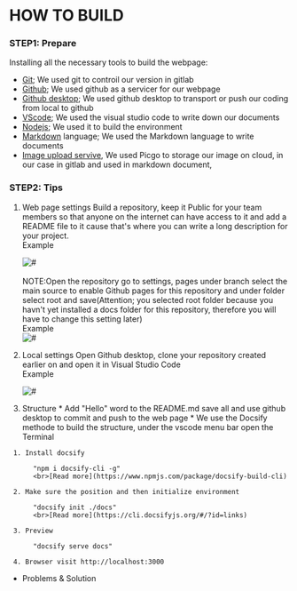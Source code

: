 <!-- How to buil web class/1pm-web.md -->
 # HOW TO BUILD
 ### STEP1: Prepare
   Installing all the necessary tools to build the webpage:

  - [Git](https://git-scm.com/downloads); We used git to controil our version in gitlab
  - [Github](https://github.com/); We used github as a servicer for our webpage
  - [Github desktop](https://desktop.github.com/); We used github desktop to transport or push our coding from local to github
  - [VScode](https://code.visualstudio.com/); We used the visual studio code to write down our documents
  - [Nodejs](https://nodejs.org/en/); We used it to build the environment 
  - [Markdown](https://www.nexmaker.com/doc/1projectmanage/markdown.html) language; We used the Markdown language to write documents
  - [Image upload servive](https://www.nexmaker.com/doc/1projectmanage/imageuploadservice.html), We used Picgo to storage our image on cloud, in our case in gitlab and used in markdown document,
 ### STEP2: Tips
   1. Web page settings
      Build a repository, keep it Public for your team members so that anyone on the internet can have access to it and add a README file to it cause that's where you can write a long description for 
      your project.
      <br>Example
      <div class="loader"><img src="images/1.jpg" alt="#" /></div>
      <br>NOTE:Open the repository go to settings, pages under branch select the main source to enable Github pages for this repository and under folder select root and save(Attention; you selected root folder because you havn't yet installed a docs folder for this repository, therefore you will have to change this setting later)
      <br> Example
      <div class="loader"><img src="images/2.jpg" alt="#" /></div>

   2. Local settings
      Open Github desktop, clone your repository created earlier on and open it in Visual Studio Code
      <br> Example
      <div class="loader"><img src="images/3.jpg" alt="#" /></div>

   3. Structure
    * Add "Hello" word to the README.md save all and use github desktop to commit and push to the web page
    * We use the Docsify methode to build the structure, under the vscode menu bar open the Terminal
    
     1. Install docsify

          "npm i docsify-cli -g"
          <br>[Read more](https://www.npmjs.com/package/docsify-build-cli)

     2. Make sure the position and then initialize environment
          
          "docsify init ./docs"
          <br>[Read more](https://cli.docsifyjs.org/#/?id=links)

     3. Preview
          
          "docsify serve docs"

     4. Browser visit http://localhost:3000


   - Problems & Solution

